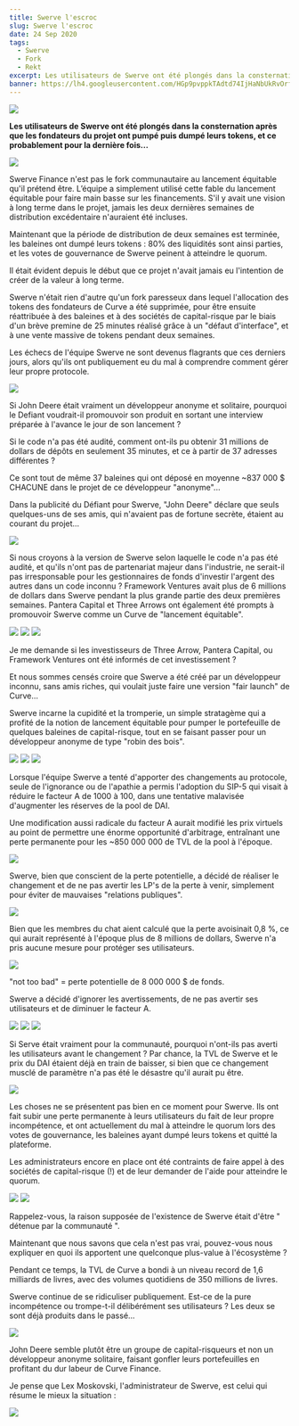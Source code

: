 ```yaml
---
title: Swerve l'escroc
slug: Swerve l'escroc
date: 24 Sep 2020
tags:
  - Swerve
  - Fork
  - Rekt
excerpt: Les utilisateurs de Swerve ont été plongés dans la consternation après que les fondateurs du projet ont pumpé puis dumpé leurs tokens, et ce probablement pour la dernière fois...
banner: https://lh4.googleusercontent.com/HGp9pvppkTAdtd74IjHaNbUkRvOrfwMR_aWZvIFnJpteLPn42WLE8s2JRFXrBkv3LacCpC5UB9ls_x-K9Ngsu66ZgBRkPWhGhqpXFQBbBbQY-hEgi8DxASfiTrhXcT6MA9JC0F6N
---
```


![](https://lh4.googleusercontent.com/HGp9pvppkTAdtd74IjHaNbUkRvOrfwMR_aWZvIFnJpteLPn42WLE8s2JRFXrBkv3LacCpC5UB9ls_x-K9Ngsu66ZgBRkPWhGhqpXFQBbBbQY-hEgi8DxASfiTrhXcT6MA9JC0F6N)

**Les utilisateurs de Swerve ont été plongés dans la consternation après que les fondateurs du projet ont pumpé puis dumpé leurs tokens, et ce probablement pour la dernière fois...**

![](https://lh4.googleusercontent.com/ScJsa63refX4D5op_71aFzPlcj6VZZ1OGFsp1oq29LuBmPKW6iVlqLr23PSKhLcD_YfIktykD_xTjQBFWy4xjrhTC0g9ibXIsqRAccMIEisKQlWWZJNnDbHYh3vboM7fGCS-4wAv)

Swerve Finance n'est pas le fork communautaire au lancement équitable qu'il prétend être. L’équipe a simplement utilisé cette fable du lancement équitable pour faire main basse sur les financements. S'il y avait une vision à long terme dans le projet, jamais les deux dernières semaines de distribution excédentaire n'auraient été incluses.

Maintenant que la période de distribution de deux semaines est terminée, les baleines ont dumpé leurs tokens : 80% des liquidités sont ainsi parties, et les votes de gouvernance de Swerve peinent à atteindre le quorum.

Il était évident depuis le début que ce projet n'avait jamais eu l'intention de créer de la valeur à long terme.

Swerve n'était rien d'autre qu'un fork paresseux dans lequel l'allocation des tokens des fondateurs de Curve a été supprimée, pour être ensuite réattribuée à des baleines et à des sociétés de capital-risque par le biais d'un brève premine de 25 minutes réalisé grâce à un "défaut d'interface", et à une vente massive de tokens pendant deux semaines.

Les échecs de l'équipe Swerve ne sont devenus flagrants que ces derniers jours, alors qu'ils ont publiquement eu du mal à comprendre comment gérer leur propre protocole.

![](https://lh3.googleusercontent.com/abImKHh-9IqhE0KCr15r3Iu_Zs9G7LdUlsmhtCkb-he51CUXcAFTm1h36bR-y2LxZ9TPbsJaVhPwRLMHckkKm0IleaV_QoxCaBZhF9cz6OC3V1_6HEkifSQZkcUEyNG4vm8ZM4ct)

Si John Deere était vraiment un développeur anonyme et solitaire, pourquoi le Defiant voudrait-il promouvoir son produit en sortant une interview préparée à l'avance le jour de son lancement ?

Si le code n'a pas été audité, comment ont-ils pu obtenir 31 millions de dollars de dépôts en seulement 35 minutes, et ce à partir de 37 adresses différentes ?

Ce sont tout de même 37 baleines qui ont déposé en moyenne ~837 000 $ CHACUNE dans le projet de ce développeur "anonyme"...

Dans la publicité du Défiant pour Swerve, "John Deere" déclare que seuls quelques-uns de ses amis, qui n'avaient pas de fortune secrète, étaient au courant du projet…

![](https://lh4.googleusercontent.com/d6yd_R4MhFtF-E3dOrxcC4pqPnwdla4n0Zln7yTzJ6xi3rDslYFjy8TCHPWFW4k1bOmhTJ0E4BcqYdo69CM-7hWTu62u0v-4jrAW5f8Ezq38E308Uneo91ht_URorY8v6c3AMfO0)

Si nous croyons à la version de Swerve selon laquelle le code n'a pas été audité, et qu'ils n'ont pas de partenariat majeur dans l'industrie, ne serait-il pas irresponsable pour les gestionnaires de fonds d'investir l'argent des autres dans un code inconnu ?
Framework Ventures avait plus de 6 millions de dollars dans Swerve pendant la plus grande partie des deux premières semaines. Pantera Capital et Three Arrows ont également été prompts à promouvoir Swerve comme un Curve de "lancement équitable".

![](https://lh3.googleusercontent.com/UOsgi3iABJ3zX7My5qE_GkfXW7nI-9fX8qIHiGpw8UW3xp7gwT6s1GcsrWA661nSmE4mIDFkvY62hECDuTcvmJN9IOXvlwikDiNQXU07xu-Ra8iYyoXVpWI8MCvl428e-X87Kk4x)
![](https://lh3.googleusercontent.com/paIAh-UY51liljRFuxkRbK5Os6ddvervUjlhLyC9afX4UY1-NJ3tfSmpv6ZGE8Va3Bm3Gkmtt780SBDbFT6qXhWHS5Bl1mHlkV9G9NLuqgGdA1uLAH2_0zgN_OFzoRg4cPQnZ0Lp)
![](https://lh3.googleusercontent.com/ExHWrZuDFvswgcyQpDICfEXs8bCmXF9LXOeqiCpmaxGSzJc8VZAXB5Omh40uFrrsaXwk_ZhWDxZoVWStjA0fGDrrOn6Vl3mRUxDueD7z65j7L2etHYZgRn8TUKiD6OC0zSj7DWVs)

Je me demande si les investisseurs de Three Arrow, Pantera Capital, ou Framework Ventures ont été informés de cet investissement ?

Et nous sommes censés croire que Swerve a été créé par un développeur inconnu, sans amis riches, qui voulait juste faire une version "fair launch" de Curve...

Swerve incarne la cupidité et la tromperie, un simple stratagème qui a profité de la notion de lancement équitable pour pumper le portefeuille de quelques baleines de capital-risque, tout en se faisant passer pour un développeur anonyme de type "robin des bois".

![](https://lh3.googleusercontent.com/4xnaESmOh7ciEQmx6w88pd_DSO8wurxVAIeUShRHUNCf7HITpW1ut0mQXf_Nl9eFrlN6a5jjW_FAWEsiSmwZHfEdvIJyGxZ3kVjbrN1ze8LQ8kGUuYbQoPSL3nmnCU9KLtGDUtRp)
![](https://lh4.googleusercontent.com/vwmEc3uHmxfv28-a0kDghiBQzgYwp9UmkdaGuQhXqUImnHWEWe5DtE7liXQv1pWMFzMZ2CaW6IXpV1k4CAMGYeh5Ic6NrdDRuSJl98zBg_BirINl71nbdUrUIhYg1KNddbWz6ZrL)
![](https://lh4.googleusercontent.com/mZgMKqpTgXGgabMqCshMsvQZwSPDTgpc48JU2MAdxLfwW6mrupDAjWg3UfMNmeY5peTvksn3OL_6FB1NxYEmct5XB8ztm1pGgNl46qsJVdJnRWFfcZOpOfWR4r0Oi4ezBNangpIH)

Lorsque l'équipe Swerve a tenté d'apporter des changements au protocole, seule de l'ignorance ou de l'apathie a permis l'adoption du SIP-5 qui visait à réduire le facteur A de 1000 à 100, dans une tentative malavisée d'augmenter les réserves de la pool de DAI.

Une modification aussi radicale du facteur A aurait modifié les prix virtuels au point de permettre une énorme opportunité d'arbitrage, entraînant une perte permanente pour les ~850 000 000 de TVL de la pool à l'époque.

![](https://lh4.googleusercontent.com/PhJM2gGf46Mj26-TT_Rc6464qIlw8GeMSS6ZnLoukOcM20kRWr2hOANeY8XD0vZoyUYruamnijwbsRLmHKa3aL4Ngi9ZLGTH3pPT5mnHTBNFv5LnexSGtmCcIALAuzDY7zKsrFn_)

Swerve, bien que conscient de la perte potentielle, a décidé de réaliser le changement et de ne pas avertir les LP's de la perte à venir, simplement pour éviter de mauvaises "relations publiques".

![](https://lh4.googleusercontent.com/G9UZ5bq7u2EyNDeQYQjlNyVn0HusiBsv-NOSNzAf9zu-x6ArdzbycsbXcCr7ymmrE1OC04GUshHuMA-gXdlvYmGUX98Ku_PvkSJPVDlyXwDAvLc_c6RBj9VcS0OVKyrRpyPROUTv)

Bien que les membres du chat aient calculé que la perte avoisinait 0,8 %, ce qui aurait représenté à l'époque plus de 8 millions de dollars, Swerve n'a pris aucune mesure pour protéger ses utilisateurs.

![](https://lh6.googleusercontent.com/iFXJasMrPwFq2kOeOFUz20aBniUKYkcxo0TNwqAileIS14iZn7niGTmvn9Mk2OXQNzkoHd5XRbQmJoEa7HX1RB30wIehXHYhN5GM7CWgV5TFTodzC5GyD0RYNZ2u1QjxlLLbDSyA)

"not too bad" = perte potentielle de 8 000 000 $ de fonds.

Swerve a décidé d'ignorer les avertissements, de ne pas avertir ses utilisateurs et de diminuer le facteur A.

![](https://lh6.googleusercontent.com/iFUA8QSW5lLwh8cQfB6cwVrL3AbummPatQXVqjNKHRZFKEvwYDS8n3Dq3l7B7f6AAcvyLXk_hhWmmZioZK4X75oAmajxQiVwMsQZhwdlBB-yijh2PwsCJdAoTAOEJdepeZoFNjNM)
![](https://lh5.googleusercontent.com/GsxhmMuyCCqKTdNew8rUxylUCFIC7J0jtgMfAKtYIIcNsvoL-76nPHjIFXlxI_RxDbNXflY66GCaSuldCC9hES9tO3tTHtpn031WE8-MGkeDXkNcuBvkAukuH7wO4B2gMeC5fmej)
![](https://lh5.googleusercontent.com/lseNIPLEh3_Ck51cGulX0eD-_D5NWaTnA8S1q_AkEXMR9rmH6TfUIvpLJ3GtXgVVcmR0fkp8XylWBCXvgMdLzar8CyxtMZCLUv7-mZ3qyA9nXt0N_ZL5pXtAqgwJq2_scPOsTALG)

Si Serve était vraiment pour la communauté, pourquoi n'ont-ils pas averti les utilisateurs avant le changement ? Par chance, la TVL de Swerve et le prix du DAI étaient déjà en train de baisser, si bien que ce changement musclé de paramètre n'a pas été le désastre qu'il aurait pu être.

![](https://lh6.googleusercontent.com/DwodqzAc9hhC9QcIXOPnBJppnX93MyCXK0pUVZ-BWakamRp2jNSIAAtroavfBxRhPiPhKtn1k_5JDhLpAKj4nH9et4P-yAe_FZRsb4_wrpmyIKRtJBP_pgBwxxie3I8p01oMxlbu)

Les choses ne se présentent pas bien en ce moment pour Swerve. Ils ont fait subir une perte permanente à leurs utilisateurs du fait de leur propre incompétence, et ont actuellement du mal à atteindre le quorum lors des votes de gouvernance, les baleines ayant dumpé leurs tokens et quitté la plateforme.

Les administrateurs encore en place ont été contraints de faire appel à des sociétés de capital-risque (!) et de leur demander de l'aide pour atteindre le quorum.

![](https://lh6.googleusercontent.com/noSUYbYHpMvHW-daDxtmB3yfWKIaMspWJg0TbAjZoUZ4753m0LF2LMMfSdHaaXwoaHZcYQDKhWX_q9DYGhUk4A-ktSOeyXd3O4aaHRvtVTEZaTi9_P-CpIipO44QxqnPKV9d-Xrf)
![](https://lh6.googleusercontent.com/_ZQOQMnT_4EHXZtsipcytRJOLKDQcghWjCRjcuk_CjS2XGINOmaw5phdKnl7OveVc17DMNDb6SG2fPDVWOgv9ttOeivL8yQzK1GSw295_Txc6XKJj8yni4V128x43XkgLPjtfFxy)

Rappelez-vous, la raison supposée de l'existence de Swerve était d'être " détenue par la communauté ".

Maintenant que nous savons que cela n'est pas vrai, pouvez-vous nous expliquer en quoi ils apportent une quelconque plus-value à l'écosystème ?

Pendant ce temps, la TVL de Curve a bondi à un niveau record de 1,6 milliards de livres, avec des volumes quotidiens de 350 millions de livres.

Swerve continue de se ridiculiser publiquement. Est-ce de la pure incompétence ou trompe-t-il délibérément ses utilisateurs ? Les deux se sont déjà produits dans le passé...

![](https://lh4.googleusercontent.com/xFHO7j0wIMbfTQ_Pb5jSQqiwrOLw7OM5GZBaAEt3LxJUOGzKvtQsjf4iASJxCK7_E41bkHvhsmpEPG8l3iyNMMZL9c_PqaLBSsaBs4Xbd2V3NoWA-pGkcmM0MvxGLL8NrVtQVBS8)

John Deere semble plutôt être un groupe de capital-risqueurs et non un développeur anonyme solitaire, faisant gonfler leurs portefeuilles en profitant du dur labeur de Curve Finance.

Je pense que Lex Moskovski, l'administrateur de Swerve, est celui qui résume le mieux la situation :

![](https://lh4.googleusercontent.com/T0jnAoaPNPtlr9XesFgK_Q_7AeY112gIJk6sEzAqb8GldX2Jd0mhbfUilQHHq7XcBcHFw41vkg2Icgd-pUvXGbYY7zIDfImU9pklp2CBP3JfF2-ITPppgvZTITKSvvVzqWDi7w5C)
